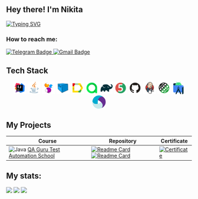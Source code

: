 ## Hey there! I'm Nikita

[![Typing SVG](https://readme-typing-svg.herokuapp.com?color=%cb882f&lines=I`m+QA+engineer)](https://git.io/typing-svg)

### How to reach me:

  <a href="https://t.me/angel_sapphire">
    <img src="https://img.shields.io/badge/Telegram-blue?style=for-the-badge&logo=telegram&logoColor=white" alt="Telegram Badge"/>
  </a>

   <a href="mailto:nikita.postnikov.00@gmail.com">
    <img src="https://img.shields.io/badge/Gmail-red?style=for-the-badge&logo=gmail&logoColor=white" alt="Gmail Badge"/>
  </a>

## Tech Stack
 <p align="center">
<img width="7%" title="IntelliJ IDEA" src="media/Idea.svg">
<img width="7%" title="Java" src="media/Java.svg">
<img width="7%" title="Selenide" src="media/Selenide.svg">
<img width="7%" title="Selenoid" src="media/Selenoid.svg">
<img width="7%" title="Allure Report" src="media/Allure.svg">
<img width="7%" title="Allure Test Ops" src="media/Allure_TO.svg">
<img width="7%" title="Gradle" src="media/Gradle.svg">
<img width="7%" title="JUnit5" src="media/Junit5.svg">
<img width="7%" title="GitHub" src="media/GitHub.svg">
<img width="7%" title="Jenkins" src="media/Jenkins.svg">
<img width="7%" title="Rest Assured" src="media/RestAssured.svg">
<img width="7%" title="Android Studio" src="media/androidstudio.svg">
<img width="7%" title="Appium" src="media/appium.svg">
</p>

## My Projects

| Course | Repository | Certificate |
|--------|------------|-------------|
| ![Java](https://img.icons8.com/color/48/000000/java-coffee-cup-logo--v1.png) [QA Guru Test Automation School](https://qa.guru/) | [![Readme Card](https://github-readme-stats.vercel.app/api/pin/?username=nikitooooos&repo=TarkovArena-UI-Tests)](https://github.com/nikitooooos/TarkovArena-UI-Tests)[![Readme Card](https://github-readme-stats.vercel.app/api/pin/?username=nikitooooos&repo=Reqres-API-Tests)](https://github.com/nikitooooos/Reqres-API-Tests) | [![Certificate](https://img.shields.io/badge/Certificate-View-purple)](https://photos.app.goo.gl/w8tPaDYBMcwWG1BH6) 

## My stats:
![](https://github-profile-summary-cards.vercel.app/api/cards/profile-details?username=nikitooooos&theme=solarized_dark)
![](https://github-profile-summary-cards.vercel.app/api/cards/stats?username=nikitooooos&theme=solarized_dark)
![](https://github-profile-summary-cards.vercel.app/api/cards/repos-per-language?username=nikitooooos&theme=solarized_dark)
